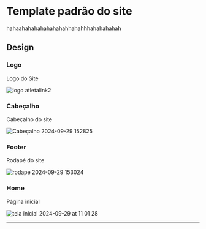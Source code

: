 # Template padrão do site

hahaahahahahahahahahhahahhhahahahahah

## Design

### Logo
Logo do Site

![logo atletalink2](https://github.com/user-attachments/assets/d7b6120d-a281-4e62-a16e-644e98239562)

### Cabeçalho
Cabeçalho do site

![Cabeçalho 2024-09-29 152825](https://github.com/user-attachments/assets/1c1e750b-17aa-4cbf-a0a9-669c312ec735)

### Footer
Rodapé do site

![rodape 2024-09-29 153024](https://github.com/user-attachments/assets/2a0f1416-c8e6-4a0d-80d1-8b8c5887e657)

### Home
Página inicial

![tela inicial 2024-09-29 at 11 01 28](https://github.com/user-attachments/assets/a7726591-8ee0-41c1-bc3a-28fa2f79dfc8)


__________________________________________________________________________________________________________________________________________________



